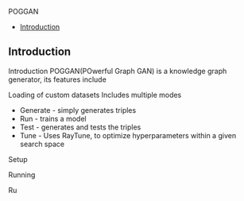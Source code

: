 POGGAN

<!-- toc -->

- [Introduction](#introduction)

<!-- tocstop -->


## Introduction

Introduction
POGGAN(POwerful Graph GAN) is a knowledge graph generator, its features include

Loading of custom datasets
Includes multiple modes
   - Generate - simply generates triples
   - Run - trains a model
   - Test - generates and tests the triples
   - Tune - Uses RayTune, to optimize hyperparameters within a given search space

Setup

Running

Ru
